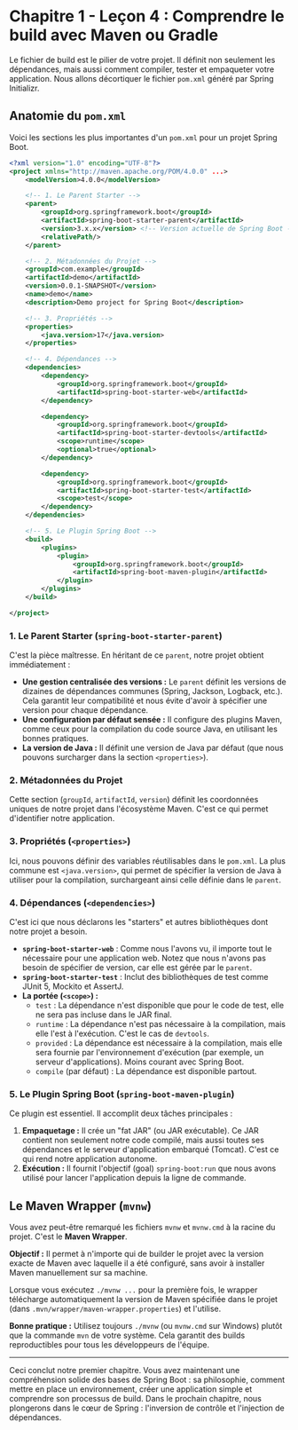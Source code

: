 # Chapitre 1 - Leçon 4 : Comprendre le build avec Maven ou Gradle

Le fichier de build est le pilier de votre projet. Il définit non seulement les dépendances, mais aussi comment compiler, tester et empaqueter votre application. Nous allons décortiquer le fichier `pom.xml` généré par Spring Initializr.

## Anatomie du `pom.xml`

Voici les sections les plus importantes d'un `pom.xml` pour un projet Spring Boot.

```xml
<?xml version="1.0" encoding="UTF-8"?>
<project xmlns="http://maven.apache.org/POM/4.0.0" ...>
    <modelVersion>4.0.0</modelVersion>

    <!-- 1. Le Parent Starter -->
    <parent>
        <groupId>org.springframework.boot</groupId>
        <artifactId>spring-boot-starter-parent</artifactId>
        <version>3.x.x</version> <!-- Version actuelle de Spring Boot -->
        <relativePath/>
    </parent>

    <!-- 2. Métadonnées du Projet -->
    <groupId>com.example</groupId>
    <artifactId>demo</artifactId>
    <version>0.0.1-SNAPSHOT</version>
    <name>demo</name>
    <description>Demo project for Spring Boot</description>

    <!-- 3. Propriétés -->
    <properties>
        <java.version>17</java.version>
    </properties>

    <!-- 4. Dépendances -->
    <dependencies>
        <dependency>
            <groupId>org.springframework.boot</groupId>
            <artifactId>spring-boot-starter-web</artifactId>
        </dependency>

        <dependency>
            <groupId>org.springframework.boot</groupId>
            <artifactId>spring-boot-starter-devtools</artifactId>
            <scope>runtime</scope>
            <optional>true</optional>
        </dependency>

        <dependency>
            <groupId>org.springframework.boot</groupId>
            <artifactId>spring-boot-starter-test</artifactId>
            <scope>test</scope>
        </dependency>
    </dependencies>

    <!-- 5. Le Plugin Spring Boot -->
    <build>
        <plugins>
            <plugin>
                <groupId>org.springframework.boot</groupId>
                <artifactId>spring-boot-maven-plugin</artifactId>
            </plugin>
        </plugins>
    </build>

</project>
```

### 1. Le Parent Starter (`spring-boot-starter-parent`)

C'est la pièce maîtresse. En héritant de ce `parent`, notre projet obtient immédiatement :
- **Une gestion centralisée des versions :** Le `parent` définit les versions de dizaines de dépendances communes (Spring, Jackson, Logback, etc.). Cela garantit leur compatibilité et nous évite d'avoir à spécifier une version pour chaque dépendance.
- **Une configuration par défaut sensée :** Il configure des plugins Maven, comme ceux pour la compilation du code source Java, en utilisant les bonnes pratiques.
- **La version de Java :** Il définit une version de Java par défaut (que nous pouvons surcharger dans la section `<properties>`).

### 2. Métadonnées du Projet

Cette section (`groupId`, `artifactId`, `version`) définit les coordonnées uniques de notre projet dans l'écosystème Maven. C'est ce qui permet d'identifier notre application.

### 3. Propriétés (`<properties>`)

Ici, nous pouvons définir des variables réutilisables dans le `pom.xml`. La plus commune est `<java.version>`, qui permet de spécifier la version de Java à utiliser pour la compilation, surchargeant ainsi celle définie dans le `parent`.

### 4. Dépendances (`<dependencies>`)

C'est ici que nous déclarons les "starters" et autres bibliothèques dont notre projet a besoin.
- **`spring-boot-starter-web`** : Comme nous l'avons vu, il importe tout le nécessaire pour une application web. Notez que nous n'avons pas besoin de spécifier de version, car elle est gérée par le `parent`.
- **`spring-boot-starter-test`** : Inclut des bibliothèques de test comme JUnit 5, Mockito et AssertJ.
- **La portée (`<scope>`) :**
    - `test` : La dépendance n'est disponible que pour le code de test, elle ne sera pas incluse dans le JAR final.
    - `runtime` : La dépendance n'est pas nécessaire à la compilation, mais elle l'est à l'exécution. C'est le cas de `devtools`.
    - `provided` : La dépendance est nécessaire à la compilation, mais elle sera fournie par l'environnement d'exécution (par exemple, un serveur d'applications). Moins courant avec Spring Boot.
    - `compile` (par défaut) : La dépendance est disponible partout.

### 5. Le Plugin Spring Boot (`spring-boot-maven-plugin`)

Ce plugin est essentiel. Il accomplit deux tâches principales :
1.  **Empaquetage :** Il crée un "fat JAR" (ou JAR exécutable). Ce JAR contient non seulement notre code compilé, mais aussi toutes ses dépendances et le serveur d'application embarqué (Tomcat). C'est ce qui rend notre application autonome.
2.  **Exécution :** Il fournit l'objectif (goal) `spring-boot:run` que nous avons utilisé pour lancer l'application depuis la ligne de commande.

## Le Maven Wrapper (`mvnw`)

Vous avez peut-être remarqué les fichiers `mvnw` et `mvnw.cmd` à la racine du projet. C'est le **Maven Wrapper**.

**Objectif :** Il permet à n'importe qui de builder le projet avec la version exacte de Maven avec laquelle il a été configuré, sans avoir à installer Maven manuellement sur sa machine.

Lorsque vous exécutez `./mvnw ...` pour la première fois, le wrapper télécharge automatiquement la version de Maven spécifiée dans le projet (dans `.mvn/wrapper/maven-wrapper.properties`) et l'utilise.

**Bonne pratique :** Utilisez toujours `./mvnw` (ou `mvnw.cmd` sur Windows) plutôt que la commande `mvn` de votre système. Cela garantit des builds reproductibles pour tous les développeurs de l'équipe.

---

Ceci conclut notre premier chapitre. Vous avez maintenant une compréhension solide des bases de Spring Boot : sa philosophie, comment mettre en place un environnement, créer une application simple et comprendre son processus de build. Dans le prochain chapitre, nous plongerons dans le cœur de Spring : l'inversion de contrôle et l'injection de dépendances.
